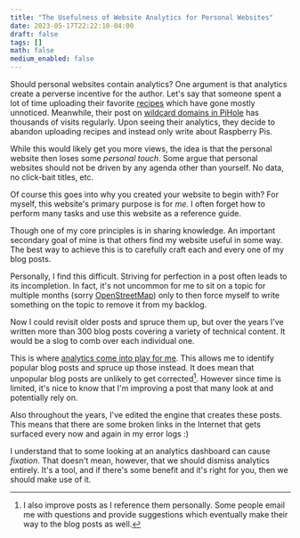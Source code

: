 ```yaml
---
title: "The Usefulness of Website Analytics for Personal Websites"
date: 2023-05-17T22:22:10-04:00
draft: false 
tags: []
math: false
medium_enabled: false
---
```


Should personal websites contain analytics? One argument is that analytics create a perverse incentive for the author. Let's say that someone spent a lot of time uploading their favorite [recipes](https://brandonrozek.com/menu/) which have gone mostly unnoticed. Meanwhile, their post on [wildcard domains in PiHole](https://brandonrozek.com/blog/wildcarddomainspihole/) has thousands of visits regularly. Upon seeing their analytics, they decide to abandon uploading recipes and instead only write about Raspberry Pis.

While this would likely get you more views, the idea is that the personal website then loses some *personal touch*. Some argue that personal websites should not be driven by any agenda other than yourself. No data, no click-bait titles, etc.

Of course this goes into why you created your website to begin with? For myself, this website's primary purpose is for *me*. I often forget how to perform many tasks and use this website as a reference guide.

Though one of my core principles is in sharing knowledge. An important secondary goal of mine is that others find my website useful in some way. The best way to achieve this is to carefully craft each and every one of my blog posts.

Personally, I find this difficult. Striving for perfection in a post often leads to its incompletion. In fact, it's not uncommon for me to sit on a topic for multiple months (sorry [OpenStreetMap](https://brandonrozek.com/blog/contributing-openstreetmap/)) only to then force myself to write something on the topic to remove it from my backlog.

Now I could revisit older posts and spruce them up, but over the years I've written more than 300 blog posts covering a variety of technical content. It would be a slog to comb over each individual one.

This is where [analytics come into play for me](https://brandonrozek.com/blog/goaccess/). This allows me to identify popular blog posts and spruce up those instead. It does mean that unpopular blog posts are unlikely to get corrected[^1]. However since time is limited, it's nice to know that I'm improving a post that many look at and potentially rely on.

[^1]: I also improve posts as I reference them personally. Some people email me with questions and provide suggestions which eventually make their way to the blog posts as well.

Also throughout the years, I've edited the engine that creates these posts. This means that there are some broken links in the Internet that gets surfaced every now and again in my error logs :)

I understand that to some looking at an analytics dashboard can cause *fixation*. That doesn't mean, however, that we should dismiss analytics entirely. It's a tool, and if there's some benefit and it's right for you, then we should make use of it.
